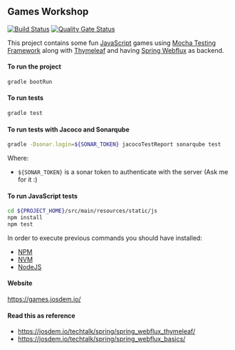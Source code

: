 Games Workshop
----------------------------

[![Build Status](https://travis-ci.com/josdem/games-workshop.svg?branch=master)](https://travis-ci.com/josdem/games-workshop)
[![Quality Gate Status](https://sonar.josdem.io/api/project_badges/measure?project=com.jos.dem.games%3Agames-workshop&metric=alert_status)](https://sonar.josdem.io/dashboard?id=com.jos.dem.games%3Agames-workshop)

This project contains some fun [JavaScript](https://developer.mozilla.org/en-US/docs/Web/JavaScript) games using [Mocha Testing Framework](https://mochajs.org/) along with [Thymeleaf](https://www.thymeleaf.org/) and having [Spring Webflux](https://docs.spring.io/spring-framework/docs/current/reference/html/web-reactive.html) as backend.

#### To run the project

```bash
gradle bootRun
```

#### To run tests

```bash
gradle test
```

#### To run tests with Jacoco and Sonarqube

```bash
gradle -Dsonar.login=${SONAR_TOKEN} jacocoTestReport sonarqube test
```

Where:

- `${SONAR_TOKEN}` is a sonar token to authenticate with the server (Ask me for it :)

#### To run JavaScript tests

```bash
cd ${PROJECT_HOME}/src/main/resources/static/js
npm install
npm test
```

In order to execute previous commands you should have installed:

- [NPM](https://www.npmjs.com/)
- [NVM](https://github.com/nvm-sh/nvm)
- [NodeJS](https://nodejs.org/en/)

#### Website

https://games.josdem.io/

#### Read this as reference

* https://josdem.io/techtalk/spring/spring_webflux_thymeleaf/
* https://josdem.io/techtalk/spring/spring_webflux_basics/
